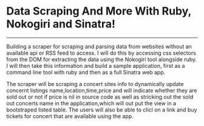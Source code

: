# Data Scraping And More With Ruby, Nokogiri and Sinatra!

***

Building a scraper for scraping and parsing data from websites without an available api or RSS feed to access. I will do this by accessing css selectors from the DOM for extracting the data using the Nokogiri tool alongside ruby. I will then take this information and build a sample application, first as a command line tool with ruby and then as a full Sinatra web app.

The scraper will be scraping a concert sites info to dynamically update concernt listings name,location,time,price and will indicate whether they are sold out or not if price is nil in source code as well as stricking out the sold out concerts name in the application,which will out put the view in a bootstraped listed table. The users will also be able to clicl on a link and buy tickets for concert that are available using the app.



